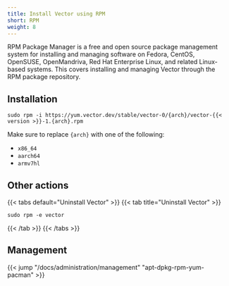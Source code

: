 ```yaml
---
title: Install Vector using RPM
short: RPM
weight: 8
---
```


RPM Package Manager is a free and open source package management system for installing and managing software on Fedora, CentOS, OpenSUSE, OpenMandriva, Red Hat Enterprise Linux, and related Linux-based systems. This covers installing and managing Vector through the RPM package repository.

## Installation

```shell
sudo rpm -i https://yum.vector.dev/stable/vector-0/{arch}/vector-{{< version >}}-1.{arch}.rpm
```

Make sure to replace `{arch}` with one of the following:

* `x86_64`
* `aarch64`
* `armv7hl`

## Other actions

{{< tabs default="Uninstall Vector" >}}
{{< tab title="Uninstall Vector" >}}

```shell
sudo rpm -e vector
```

{{< /tab >}}
{{< /tabs >}}

## Management

{{< jump "/docs/administration/management" "apt-dpkg-rpm-yum-pacman" >}}

[rpm]: https://rpm.org/
